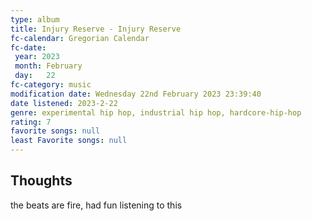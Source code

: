 ```yaml
---
type: album 
title: Injury Reserve - Injury Reserve
fc-calendar: Gregorian Calendar
fc-date: 
 year: 2023
 month: February
 day:   22
fc-category: music
modification date: Wednesday 22nd February 2023 23:39:40
date listened: 2023-2-22 
genre: experimental hip hop, industrial hip hop, hardcore-hip-hop 
rating: 7
favorite songs: null
least Favorite songs: null
---
```

## Thoughts

the beats are fire, had fun listening to this